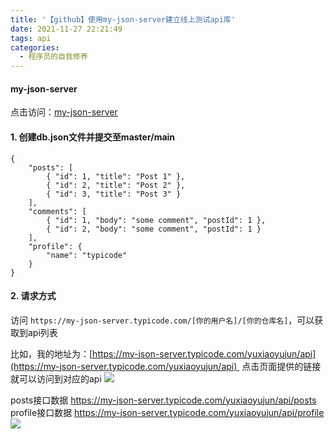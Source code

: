 ```yaml
---
title: '【github】使用my-json-server建立线上测试api库'
date: 2021-11-27 22:21:49
tags: api
categories:
  - 程序员的自我修养
---
```

  <meta name="referrer" content="no-referrer">

#### my-json-server
点击访问：[my-json-server](https://my-json-server.typicode.com/)

#### 1. 创建db.json文件并提交至master/main
```
{
	"posts": [
		{ "id": 1, "title": "Post 1" },
		{ "id": 2, "title": "Post 2" },
		{ "id": 3, "title": "Post 3" }
	],
	"comments": [
		{ "id": 1, "body": "some comment", "postId": 1 },
		{ "id": 2, "body": "some comment", "postId": 1 }
	],
	"profile": {
		"name": "typicode"
	}
}
```
#### 2. 请求方式
访问 `https://my-json-server.typicode.com/[你的用户名]/[你的仓库名]`，可以获取到api列表
 
比如，我的地址为：[https://my-json-server.typicode.com/yuxiaoyujun/api](https://my-json-server.typicode.com/yuxiaoyujun/api) 
点击页面提供的链接就可以访问到对应的api
![](https://upload-images.jianshu.io/upload_images/20892169-a1695b0d2cf0ad44.png?imageMogr2/auto-orient/strip%7CimageView2/2/w/1240)

posts接口数据
https://my-json-server.typicode.com/yuxiaoyujun/api/posts
profile接口数据
https://my-json-server.typicode.com/yuxiaoyujun/api/profile
![](https://upload-images.jianshu.io/upload_images/20892169-aa26d983fc5947a7.jpg?imageMogr2/auto-orient/strip%7CimageView2/2/w/1240)
